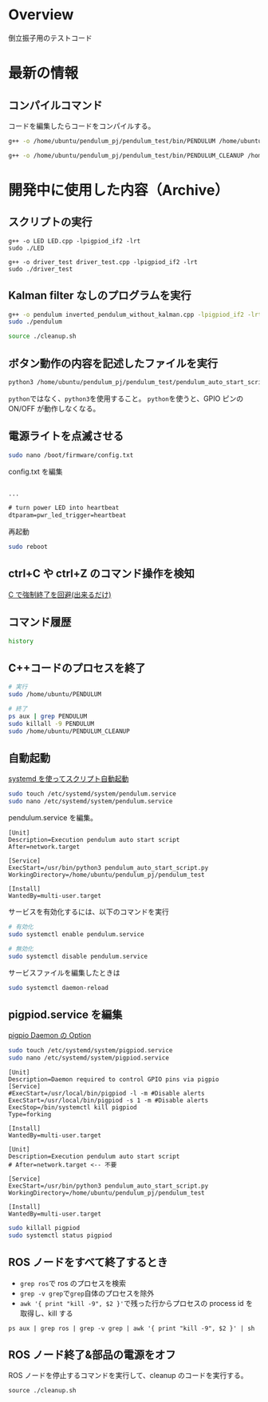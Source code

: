 # Overview

倒立振子用のテストコード

# 最新の情報

## コンパイルコマンド

コードを編集したらコードをコンパイルする。

```bash
g++ -o /home/ubuntu/pendulum_pj/pendulum_test/bin/PENDULUM /home/ubuntu/pendulum_pj/pendulum_test/main.cpp -lpigpiod_if2 -lrt -pthread

g++ -o /home/ubuntu/pendulum_pj/pendulum_test/bin/PENDULUM_CLEANUP /home/ubuntu/pendulum_pj/pendulum_test/cleanup.cpp -lpigpiod_if2 -lrt
```

# 開発中に使用した内容（Archive）

## スクリプトの実行

```
g++ -o LED LED.cpp -lpigpiod_if2 -lrt
sudo ./LED
```

```
g++ -o driver_test driver_test.cpp -lpigpiod_if2 -lrt
sudo ./driver_test
```

## Kalman filter なしのプログラムを実行

```bash
g++ -o pendulum inverted_pendulum_without_kalman.cpp -lpigpiod_if2 -lrt -pthread
sudo ./pendulum

source ./cleanup.sh
```

## ボタン動作の内容を記述したファイルを実行

```bash
python3 /home/ubuntu/pendulum_pj/pendulum_test/pendulum_auto_start_script.py
```

`python`ではなく、`python3`を使用すること。
`python`を使うと、GPIO ピンの ON/OFF が動作しなくなる。

## 電源ライトを点滅させる

```bash
sudo nano /boot/firmware/config.txt
```

config.txt を編集

```config.txt

...

# turn power LED into heartbeat
dtparam=pwr_led_trigger=heartbeat

```

再起動

```bash
sudo reboot
```

## ctrl+C や ctrl+Z のコマンド操作を検知

[C で強制終了を回避(出来るだけ)](https://qiita.com/Ki4mTaria/items/838f81d3eecd5cc7d91e)

## コマンド履歴

```bash
history
```

## C++コードのプロセスを終了

```bash
# 実行
sudo /home/ubuntu/PENDULUM

# 終了
ps aux | grep PENDULUM
sudo killall -9 PENDULUM
sudo /home/ubuntu/PENDULUM_CLEANUP
```

## 自動起動

[systemd を使ってスクリプト自動起動](https://monomonotech.jp/kurage/raspberrypi/systemd_autostart.html)

```bash
sudo touch /etc/systemd/system/pendulum.service
sudo nano /etc/systemd/system/pendulum.service
```

pendulum.service を編集。

```pendulum.service
[Unit]
Description=Execution pendulum auto start script
After=network.target

[Service]
ExecStart=/usr/bin/python3 pendulum_auto_start_script.py
WorkingDirectory=/home/ubuntu/pendulum_pj/pendulum_test

[Install]
WantedBy=multi-user.target
```

サービスを有効化するには、以下のコマンドを実行

```bash
# 有効化
sudo systemctl enable pendulum.service

# 無効化
sudo systemctl disable pendulum.service
```

サービスファイルを編集したときは

```bash
sudo systemctl daemon-reload
```

## pigpiod.service を編集

[pigpio Daemon の Option](https://abyz.me.uk/rpi/pigpio/pigpiod.html)

```bash
sudo touch /etc/systemd/system/pigpiod.service
sudo nano /etc/systemd/system/pigpiod.service
```

```
[Unit]
Description=Daemon required to control GPIO pins via pigpio
[Service]
#ExecStart=/usr/local/bin/pigpiod -l -m #Disable alerts
ExecStart=/usr/local/bin/pigpiod -s 1 -m #Disable alerts
ExecStop=/bin/systemctl kill pigpiod
Type=forking

[Install]
WantedBy=multi-user.target
```

```
[Unit]
Description=Execution pendulum auto start script
# After=network.target <-- 不要

[Service]
ExecStart=/usr/bin/python3 pendulum_auto_start_script.py
WorkingDirectory=/home/ubuntu/pendulum_pj/pendulum_test

[Install]
WantedBy=multi-user.target
```

```bash
sudo killall pigpiod
sudo systemctl status pigpiod
```

## ROS ノードをすべて終了するとき

- `grep ros`で ros のプロセスを検索
- `grep -v grep`で`grep`自体のプロセスを除外
- `awk '{ print "kill -9", $2 }'`で残った行からプロセスの process id を取得し、kill する

```
ps aux | grep ros | grep -v grep | awk '{ print "kill -9", $2 }' | sh
```

## ROS ノード終了&部品の電源をオフ

ROS ノードを停止するコマンドを実行して、cleanup のコードを実行する。

```
source ./cleanup.sh
```

